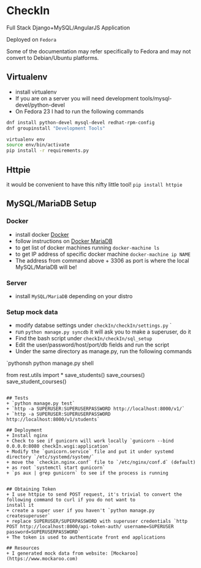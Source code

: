 # CheckIn

Full Stack Django+MySQL/AngularJS Application

Deployed on `Fedora` 

Some of the documentation may refer specifically to Fedora and may not convert to Debian/Ubuntu platforms.

## Virtualenv
+ install virtualenv
+ If you are on a server you will need development tools/mysql-devel/python-devel
+ On Fedora 23 I had to run the following commands

```bash
dnf install python-devel mysql-devel redhat-rpm-config
dnf groupinstall "Development Tools"
```

```bash
virtualenv env
source env/bin/activate
pip install -r requirements.py
```

## Httpie
it would be convenient to have this nifty little tool! `pip install httpie`

## MySQL/MariaDB Setup
### Docker
+ install docker [Docker](https://www.docker.com)
+ follow instructions on [Docker MariaDB](https://github.com/tutumcloud/mariadb)
+ to get list of docker machines running `docker-machine ls`
+ to get IP address of specific docker machine `docker-machine ip NAME`
+ The address from command above + 3306 as port is where the local MySQL/MariaDB will be!

### Server
+ install `MySQL/MariaDB` depending on your distro

### Setup mock data
+ modify databse settings under `checkIn/checkIn/settings.py` `
+ run `python manage.py syncdb` it will ask you to make a superuser, do it
+ Find the bash script under `checkIn/checkIn/sql_setup`
+ Edit the user/password/host/port/db fields and run the script
+ Under the same directory as manage.py, run the following commands

`pythonsh
python manage.py shell

from rest.utils import *
save_students()
save_courses()
save_student_courses()
```

## Tests
+ `python manage.py test`
+ `http -a SUPERUSER:SUPERUSERPASSWORD http://localhost:8000/v1/`
+ `http -a SUPERUSER:SUPERUSERPASSWORD http://localhost:8000/v1/students`

## Deployment
+ Install nginx
+ Check to see if gunicorn will work locally `gunicorn --bind 0.0.0.0:8080 checkIn.wsgi:application`
+ Modify the `gunicorn.service` file and put it under systemd directory `/etc/systemd/system/`
+ move the `checkin.nginx.conf` file to `/etc/nginx/conf.d` (default)
+ as root `systemctl start gunicorn`
+ `ps aux | grep gunicorn` to see if the process is running


## Obtaining Token
+ I use httpie to send POST request, it's trivial to convert the following command to curl if you do not want to 
install it
+ create a super user if you haven't `python manage.py createsuperuser`
+ replace SUPERUSER/SUPERPASSWORD with superuser credentials `http POST http://localhost:8000/api-token-auth/ username=SUPERUSER password=SUPERUSERPASSWORD`
+ The token is used to authenticate front end applications

## Resources
+ I generated mock data from website: [Mockaroo](https://www.mockaroo.com)
